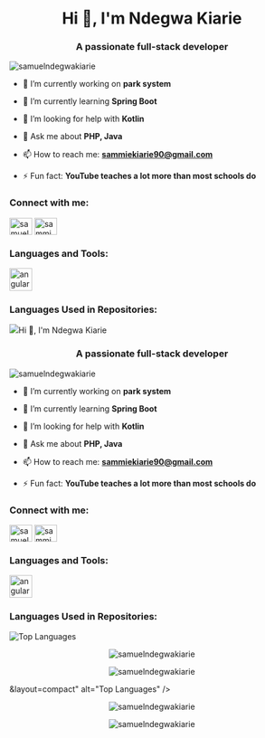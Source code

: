 <h1 align="center">Hi 👋, I'm Ndegwa Kiarie</h1>
<h3 align="center">A passionate full-stack developer</h3>

<p align="left"> <img src="https://komarev.com/ghpvc/?username=samuelndegwakiarie&label=Profile%20views&color=0e75b6&style=flat" alt="samuelndegwakiarie" /> </p>

- 🔭 I’m currently working on **park system**

- 🌱 I’m currently learning **Spring Boot**

- 🤝 I’m looking for help with **Kotlin**

- 💬 Ask me about **PHP, Java**

- 📫 How to reach me: **sammiekiarie90@gmail.com**

- ⚡ Fun fact: **YouTube teaches a lot more than most schools do**

<h3 align="left">Connect with me:</h3>
<p align="left">
<a href="https://linkedin.com/in/samuel-kiarie-952355271" target="blank"><img align="center" src="https://raw.githubusercontent.com/rahuldkjain/github-profile-readme-generator/master/src/images/icons/Social/linked-in-alt.svg" alt="samuel-kiarie-952355271" height="30" width="40" /></a>
<a href="https://fb.com/sammie kiarie" target="blank"><img align="center" src="https://raw.githubusercontent.com/rahuldkjain/github-profile-readme-generator/master/src/images/icons/Social/facebook.svg" alt="sammie kiarie" height="30" width="40" /></a>
</p>

<h3 align="left">Languages and Tools:</h3>
<p align="left"> 
  <a href="https://angular.io" target="_blank" rel="noreferrer"> <img src="https://angular.io/assets/images/logos/angular/angular.svg" alt="angular" width="40" height="40"/> </a> 
  <!-- Add other tools and languages as per your preference -->
</p>

<h3 align="left">Languages Used in Repositories:</h3>
<p align="left"> 
  <!-- Use GitHub API to dynamically fetch and display languages used in repositories -->
  <!-- Replace 'YOUR_GITHUB_USERNAME' with your actual GitHub username -->
  <img src="https://github-readme-stats.vercel.app/api/top-langs/?username=<h1 align="center">Hi 👋, I'm Ndegwa Kiarie</h1>
<h3 align="center">A passionate full-stack developer</h3>

<p align="left"> <img src="https://komarev.com/ghpvc/?username=samuelndegwakiarie&label=Profile%20views&color=0e75b6&style=flat" alt="samuelndegwakiarie" /> </p>

- 🔭 I’m currently working on **park system**

- 🌱 I’m currently learning **Spring Boot**

- 🤝 I’m looking for help with **Kotlin**

- 💬 Ask me about **PHP, Java**

- 📫 How to reach me: **sammiekiarie90@gmail.com**

- ⚡ Fun fact: **YouTube teaches a lot more than most schools do**

<h3 align="left">Connect with me:</h3>
<p align="left">
<a href="https://linkedin.com/in/samuel-kiarie-952355271" target="blank"><img align="center" src="https://raw.githubusercontent.com/rahuldkjain/github-profile-readme-generator/master/src/images/icons/Social/linked-in-alt.svg" alt="samuel-kiarie-952355271" height="30" width="40" /></a>
<a href="https://fb.com/sammie kiarie" target="blank"><img align="center" src="https://raw.githubusercontent.com/rahuldkjain/github-profile-readme-generator/master/src/images/icons/Social/facebook.svg" alt="sammie kiarie" height="30" width="40" /></a>
</p>

<h3 align="left">Languages and Tools:</h3>
<p align="left"> 
  <a href="https://angular.io" target="_blank" rel="noreferrer"> <img src="https://angular.io/assets/images/logos/angular/angular.svg" alt="angular" width="40" height="40"/> </a> 
  <!-- Add other tools and languages as per your preference -->
</p>

<h3 align="left">Languages Used in Repositories:</h3>
<p align="left"> 
  <!-- Use GitHub API to dynamically fetch and display languages used in repositories -->
  <!-- Replace 'YOUR_GITHUB_USERNAME' with your actual GitHub username -->
  <img src="https://github-readme-stats.vercel.app/api/top-langs/?username=YOUR_GITHUB_USERNAME&layout=compact" alt="Top Languages" />
</p>

<p align="center">
  <img align="center" src="https://github-readme-stats.vercel.app/api?username=samuelndegwakiarie&show_icons=true&locale=en" alt="samuelndegwakiarie" />
</p>

<p align="center">
  <img align="center" src="https://github-readme-streak-stats.herokuapp.com/?user=samuelndegwakiarie&" alt="samuelndegwakiarie" />
</p>
&layout=compact" alt="Top Languages" />
</p>

<p align="center">
  <img align="center" src="https://github-readme-stats.vercel.app/api?username=samuelndegwakiarie&show_icons=true&locale=en" alt="samuelndegwakiarie" />
</p>

<p align="center">
  <img align="center" src="https://github-readme-streak-stats.herokuapp.com/?user=samuelndegwakiarie&" alt="samuelndegwakiarie" />
</p>
